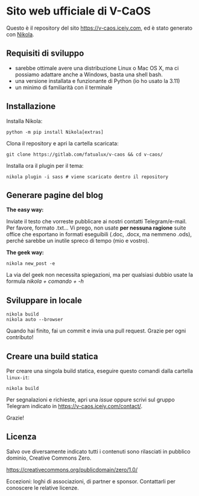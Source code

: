 
# Sito web ufficiale di V-CaOS

Questo è il repository del sito https://v-caos.iceiy.com, ed è stato generato con [Nikola](https://www.getnikola.com/).

## Requisiti di sviluppo

- sarebbe ottimale avere una distribuzione Linux o Mac OS X, ma ci possiamo adattare anche a Windows, basta una shell bash.
- una versione installata e funzionante di Python (io ho usato la 3.11)
- un minimo di familiarità con il terminale

## Installazione

Installa Nikola:

```
python -m pip install Nikola[extras]
```

Clona il repository e apri la cartella scaricata:

```
git clone https://gitlab.com/fatualux/v-caos && cd v-caos/
```

Installa ora il plugin per il tema:

```
nikola plugin -i sass # viene scaricato dentro il repository
```

## Generare pagine del blog

**The easy way:**

Inviate il testo che vorreste pubblicare ai nostri contatti Telegram/e-mail.
Per favore, formato .txt... Vi prego, non usate **per nessuna ragione** suite office che esportano in formati eseguibili (.doc, .docx, ma nemmeno .ods),
perché sarebbe un inutile spreco di tempo (mio e vostro).

**The geek way:**

```
nikola new_post -e
```

La via del geek non necessita spiegazioni, ma per qualsiasi dubbio usate la formula *nikola + comando + -h*

## Sviluppare in locale

```
nikola build
nikola auto --browser
```

Quando hai finito, fai un commit e invia una pull request. Grazie per ogni contributo!

## Creare una build statica

Per creare una singola build statica, eseguire questo comandi dalla cartella `linux-it`:

```
nikola build
```

Per segnalazioni e richieste, apri una *issue* oppure scrivi sul gruppo Telegram indicato in https://v-caos.iceiy.com/contact/.

Grazie!

## Licenza

Salvo ove diversamente indicato tutti i contenuti sono rilasciati in pubblico dominio, Creative Commons Zero.

https://creativecommons.org/publicdomain/zero/1.0/

Eccezioni: loghi di associazioni, di partner e sponsor. Contattarli per conoscere le relative licenze.
